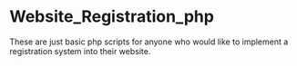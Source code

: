 Website_Registration_php
========================

These are just basic php scripts for anyone who would like to implement a registration system into their website. 
